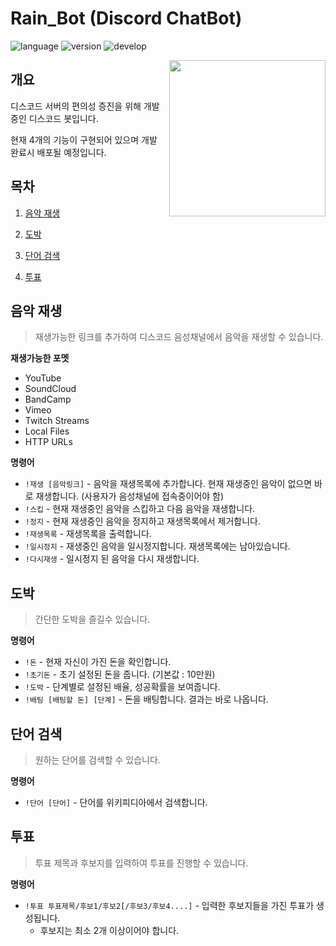 # Rain_Bot (Discord ChatBot)

![language](https://img.shields.io/github/languages/top/Rave-Gum/RG_Project)
![version](https://img.shields.io/github/v/tag/Rave-Gum/RG_Project?label=last%20version)
![develop](https://img.shields.io/badge/develop-pause-yellow)

<img align = "right" src="https://user-images.githubusercontent.com/47655983/120768831-83dc1f80-c557-11eb-9984-314ca72718a7.png" width="250">


## 개요

디스코드 서버의 편의성 증진을 위해 개발중인 디스코드 봇입니다.

현재 4개의 기능이 구현되어 있으며 개발 완료시 배포될 예정입니다.


## 목차

1. [음악 재생](#음악-재생)

2. [도박](#도박)

3. [단어 검색](#단어-검색)

4. [투표](#투표)



## 음악 재생
> 재생가능한 링크를 추가하여 디스코드 음성채널에서 음악을 재생할 수 있습니다.



<strong>재생가능한 포멧</strong>

- YouTube
- SoundCloud
- BandCamp
- Vimeo
- Twitch Streams
- Local Files
- HTTP URLs

<strong>명령어</strong>

- `!재생 [음악링크]` - 음악을 재생목록에 추가합니다. 현재 재생중인 음악이 없으면 바로 재생합니다. (사용자가 음성채널에 접속중이어야 함)
- `!스킵` - 현재 재생중인 음악을 스킵하고 다음 음악을 재생합니다.
- `!정지` - 현재 재생중인 음악을 정지하고 재생목록에서 제거합니다.
- `!재생목록` - 재생목록을 출력합니다.
- `!일시정지` - 재생중인 음악을 일시정지합니다. 재생목록에는 남아있습니다.
- `!다시재생` - 일시정지 된 음악을 다시 재생합니다.



## 도박
> 간단한 도박을 즐길수 있습니다.



<strong>명령어</strong>

- `!돈` - 현재 자신이 가진 돈을 확인합니다.
- `!초기돈` - 초기 설정된 돈을 줍니다. (기본값 : 10만원)
- `!도박` - 단계별로 설정된 배율, 성공확률을 보여줍니다.
- `!배팅 [배팅할 돈] [단계]` - 돈을 배팅합니다. 결과는 바로 나옵니다.



## 단어 검색

> 원하는 단어를 검색할 수 있습니다.



<strong>명령어</strong>

- `!단어 [단어]` - 단어를 위키피디아에서 검색합니다.




## 투표

> 투표 제목과 후보지를 입력하여 투표를 진행할 수 있습니다.



<strong>명령어</strong>

- `!투표 투표제목/후보1/후보2[/후보3/후보4....]` - 입력한 후보지들을 가진 투표가 생성됩니다.
  - 후보지는 최소 2개 이상이어야 합니다.
